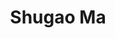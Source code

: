 ---
layout: page
title: Shugao Ma
img: assets/img/organizers/shugao_ma.jpg
importance: 8
redirect: https://shugaoma.github.io/
category: work
giscus_comments: false
---